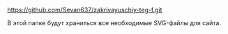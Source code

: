 https://github.com/Sevan637/zakrivayuschiy-teg-f.git 

В этой папке будут храниться все необходимые SVG-файлы для сайта.
